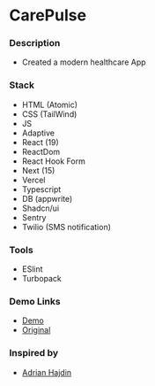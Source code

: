 # CarePulse

### Description

- Created a modern healthcare App

### Stack

- HTML (Atomic)
- CSS (TailWind)
- JS
- Adaptive
- React (19)
- ReactDom
- React Hook Form
- Next (15)
- Vercel
- Typescript
- DB (appwrite)
- Shadcn/ui
- Sentry
- Twilio (SMS notification)

### Tools

- ESlint
- Turbopack

### Demo Links
- [Demo](https://andrii-carepulse.vercel.app/)
- [Original](https://resource.jsmastery.pro/healthcare-design)

### Inspired by 
- [Adrian Hajdin](https://github.com/adrianhajdin)
